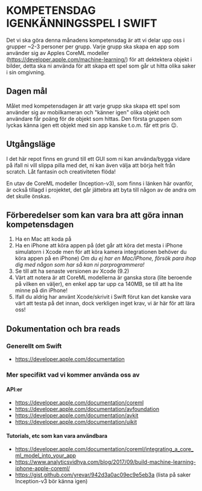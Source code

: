   # KOMPETENSDAG IGENKÄNNINGSSPEL I SWIFT

  Det vi ska göra denna månadens kompetensdag är att vi delar upp oss i grupper ~2-3 personer per grupp. Varje grupp ska skapa en app som använder sig av Apples CoreML modeller (https://developer.apple.com/machine-learning/) för att dektektera objekt i bilder, detta ska ni använda för att skapa ett spel som går ut hitta olika saker i sin omgivning.

  ## Dagen mål
  Målet med kompetensdagen är att varje grupp ska skapa ett spel som använder sig av mobilkameran och "känner igen" olika objekt och användare får poäng för de objekt som hittas. Den första gruppen som lyckas känna igen ett objekt med sin app kanske t.o.m. får ett pris 😉.

  ## Utgångsläge
  I det här repot finns en grund till ett GUI som ni kan använda/bygga vidare på ifall ni vill slippa pilla med det, ni kan även välja att börja helt från scratch. Låt fantasin och creativiteten flöda!

  En utav de CoreML modeller (Inception-v3), som finns i länken här ovanför, är också tillagd i projektet, det går jättebra att byta till någon av de andra om det skulle önskas.

  ## Förberedelser som kan vara bra att göra innan kompetensdagen
  1. Ha en Mac att koda på
  3. Ha en iPhone att köra appen på (det går att köra det mesta i iPhone simulatorn i Xcode men för att köra kamera integrationen behöver du köra appen på en iPhone)
  *Om du ej har en Mac/iPhone, försök para ihop dig med någon som har så kan ni parprogrammera!*
  3. Se till att ha senaste versionen av Xcode (9.2)
  4. Värt att notera är att CoreML modellerna är ganska stora (lite beroende på vilken en väljer), en enkel app tar upp ca 140MB, se till att ha lite minne på din iPhone!
  5. Ifall du aldrig har använt Xcode/skrivit i Swift förut kan det kanske vara värt att testa på det innan, dock verkligen inget krav, vi är här för att lära oss!

  ## Dokumentation och bra reads
  ### Generellt om Swift
   - https://developer.apple.com/documentation
  ### Mer specifikt vad vi kommer använda oss av
  #### API:er
  - https://developer.apple.com/documentation/coreml
  - https://developer.apple.com/documentation/avfoundation
  - https://developer.apple.com/documentation/avkit
  - https://developer.apple.com/documentation/uikit

  #### Tutorials, etc som kan vara användbara
  - https://developer.apple.com/documentation/coreml/integrating_a_core_ml_model_into_your_app
  - https://www.analyticsvidhya.com/blog/2017/09/build-machine-learning-iphone-apple-coreml/
  - https://gist.github.com/yrevar/942d3a0ac09ec9e5eb3a (lista på saker Inception-v3 bör känna igen)
